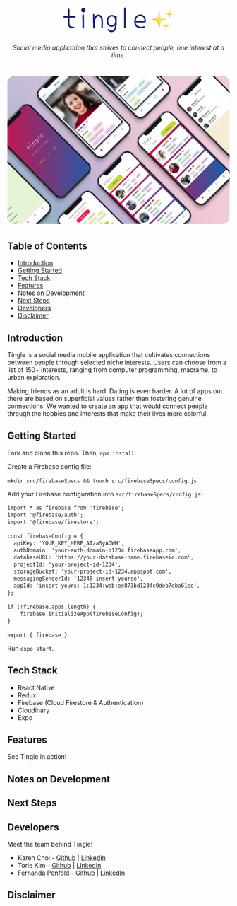 <h1 align="center">
<img width="250px" src="assets/images/header-logo.png" alt="Tingle logo">
</h1>
<p align="center" style="font-style:italic">
Social media application that strives to connect people, one interest at a time.
</p>
<h1 align="center">
<img width="750px" style="border-radius: 15px" src="assets/phone-mockup.jpg" alt="Tingle Mockups">
</h1>

## Table of Contents

- [Introduction](#introduction)
- [Getting Started](#getting-started)
- [Tech Stack](#tech-stack)
- [Features](#features)
- [Notes on Development](#notes-on-development)
- [Next Steps](#next-steps)
- [Developers](#developers)
- [Disclaimer](#disclaimer)

## Introduction

Tingle is a social media mobile application that cultivates connections between people through selected niche interests. Users can choose from a list of 150+ interests, ranging from computer programming, macrame, to urban exploration.

Making friends as an adult is hard. Dating is even harder. A lot of apps out there are based on superficial values rather than fostering genuine connections. We wanted to create an app that would connect people through the hobbies and interests that make their lives more colorful.

## Getting Started

Fork and clone this repo. Then, `npm install`.

Create a Firebase config file:

`mkdir src/firebaseSpecs && touch src/firebaseSpecs/config.js`

Add your Firebase configuration into `src/firebaseSpecs/config.js`:

```
import * as firebase from 'firebase';
import '@firebase/auth';
import '@firebase/firestore';

const firebaseConfig = {
  apiKey: 'YOUR_KEY_HERE_AIzaSyAOWH',
  authDomain: 'your-auth-domain-b1234.firebaseapp.com',
  databaseURL: 'https://your-database-name.firebaseio.com',
  projectId: 'your-project-id-1234',
  storageBucket: 'your-project-id-1234.appspot.com',
  messagingSenderId: '12345-insert-yourse',
  appId: 'insert yours: 1:1234:web:ee873bd1234c0deb7eba61ce',
};

if (!firebase.apps.length) {
    firebase.initializeApp(firebaseConfig);
}

export { firebase }
```

Run `expo start`.

## Tech Stack

- React Native
- Redux
- Firebase (Cloud Firestore & Authentication)
- Cloudinary
- Expo

## Features

See Tingle in action!

## Notes on Development

## Next Steps

## Developers

Meet the team behind Tingle!

- Karen Choi - [Github](https://github.com/DevKarenC) | [LinkedIn](https://www.linkedin.com/in/seungahchoi/)
- Torie Kim - [Github](https://github.com/toriekim) | [LinkedIn](https://www.linkedin.com/in/victoriakim20/)
- Fernanda Penfold - [Github](https://github.com/fernandapenfold) | [LinkedIn](https://www.linkedin.com/in/fernandapenfold/)

## Disclaimer

```

```
